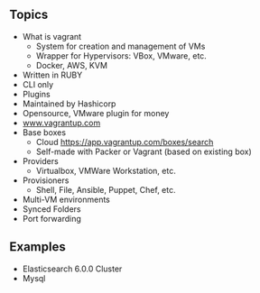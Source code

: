 ## Topics

* What is vagrant
  * System for creation and management of VMs
  * Wrapper for Hypervisors: VBox, VMware, etc.
  * Docker, AWS, KVM
* Written in RUBY
* CLI only
* Plugins
* Maintained by Hashicorp
* Opensource, VMware plugin for money
* www.vagrantup.com
* Base boxes
  * Cloud <https://app.vagrantup.com/boxes/search>
  * Self-made with Packer or Vagrant (based on existing box)
* Providers
  * Virtualbox, VMWare Workstation, etc.
* Provisioners
  * Shell, File, Ansible, Puppet, Chef, etc.
* Multi-VM environments
* Synced Folders
* Port forwarding

## Examples

* Elasticsearch 6.0.0 Cluster
* Mysql